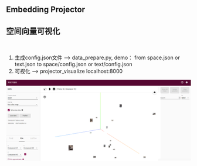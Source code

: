 ## Embedding Projector  

## 空间向量可视化

</br>


1. 生成config.json文件 --> data_prepare.py, 
   demo： from space.json or text.json to space/config.json or text/config.json
2. 可视化 --> projector_visualize
    localhost:8000

![图片](./result1.png)


